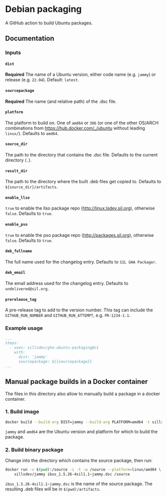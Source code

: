 # Debian packaging

A GitHub action to build Ubuntu packages.

## Documentation

### Inputs

#### `dist`

**Required** The name of a Ubuntu version, either code name (e.g. `jammy`)
or release (e.g. `22.04`). Default: `latest`.

#### `sourcepackage`

**Required** The name (and relative path) of the .dsc file.

#### `platform`

The platform to build on. One of `amd64` or `386` (or one of the other
OS/ARCH combinations from <https://hub.docker.com/_/ubuntu> without
leading `linux/`). Defaults to `amd64`.

#### `source_dir`

The path to the directory that contains the .dsc file. Defaults to
the current directory (`.`).

#### `result_dir`

The path to the directory where the built .deb files get copied to.
Defaults to `${source_dir}/artifacts`.

#### `enable_llso`

`true` to enable the llso package repo (<http://linux.lsdev.sil.org>),
otherwise `false`. Defaults to `true`.

#### `enable_pso`

`true` to enable the pso package repo (<http://packages.sil.org>),
otherwise `false`. Defaults to `true`.

#### `deb_fullname`

The full name used for the changelog entry. Defaults to `SIL GHA Packager`.

#### `deb_email`

The email address used for the changelog entry. Defaults to `undelivered@sil.org`.

#### `prerelease_tag`

A pre-release tag to add to the version number. This tag can include the
`GITHUB_RUN_NUMBER` and `GITHUB_RUN_ATTEMPT`, e.g. `PR-1234-1.1`.

### Example usage

```yaml
...
steps:
  - uses: sillsdev/gha-ubuntu-packaging@v1
    with:
      dist: 'jammy'
      sourcepackage: ${{sourcepackage}}
...
```

## Manual package builds in a Docker container

The files in this directory also allow to manually build a package in
a docker container.

### 1. Build image

```bash
docker build --build-arg DIST=jammy --build-arg PLATFORM=amd64 -t sillsdev/jammy .
```

`jammy` and `amd64` are the Ubuntu version and platform for which to build the
package.

### 2. Build binary package

Change into the directory which contains the source package, then run:

```bash
docker run -v $(pwd):/source -i -t -w /source --platform=linux/amd64 \
    sillsdev/jammy ibus_1.5.26-4sil1.1~jammy.dsc /source
```

`ibus_1.5.26-4sil1.1~jammy.dsc` is the name of the source package. The
resulting .deb files will be in `$(pwd)/artifacts`.
